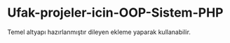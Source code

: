 # Ufak-projeler-icin-OOP-Sistem-PHP
Temel altyapı hazırlanmıştır dileyen ekleme yaparak kullanabilir.
